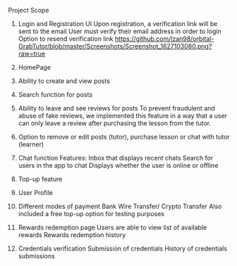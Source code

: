Project Scope

1) Login and Registration UI
Upon registration, a verification link will be sent to the email
User must verify their email address in order to login
Option to resend verification link
https://github.com/lzan98/orbital-GrabTutor/blob/master/Screenshots/Screenshot_1627103080.png?raw=true

2) HomePage 
3) Ability to create and view posts




4) Search function for posts

5) Ability to leave and see reviews for posts
To prevent fraudulent and abuse of fake reviews, we implemented this feature in a way that a user can only leave a review after purchasing the lesson from the tutor.

6) Option to remove or edit posts (tutor), purchase lesson or chat with tutor (learner)



7) Chat function
Features: 
Inbox that displays recent chats
Search for users in the app to chat
Displays whether the user is online or offline


8) Top-up feature





9) User Profile


10) Different modes of payment 
Bank Wire Transfer/ Crypto Transfer
Also included a free top-up option for testing purposes



11) Rewards redemption page
Users are able to view list of available rewards
Rewards redemption history


12) Credentials verification
Submission of credentials
History of credentials submissions


